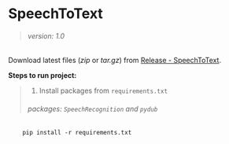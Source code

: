 # **SpeechToText**
> ###### *version: 1.0*

Download latest files (*zip* or *tar.gz*) from [Release - SpeechToText](https://github.com/krecik0000/SpeechToText/releases/tag/Usefull).

**Steps to run project:**
> 1. Install packages from `requirements.txt`
> ###### packages: `SpeechRecognition` and `pydub`
```
    pip install -r requirements.txt
```
